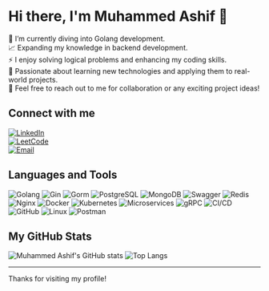 # Hi there, I'm Muhammed Ashif 👋

🌱 I’m currently diving into Golang development.  
📈 Expanding my knowledge in backend development.  
⚡ I enjoy solving logical problems and enhancing my coding skills.  
🚀 Passionate about learning new technologies and applying them to real-world projects.  
💬 Feel free to reach out to me for collaboration or any exciting project ideas!

## Connect with me
[![LinkedIn](https://img.shields.io/badge/LinkedIn-0A66C2?style=for-the-badge&logo=linkedin&logoColor=white)](https://www.linkedin.com/in/muhammed-ashif-a8b225277/)  
[![LeetCode](https://img.shields.io/badge/LeetCode-FFA116?style=for-the-badge&logo=leetcode&logoColor=white)](https://leetcode.com/u/MuhammedAshif/)  
[![Email](https://img.shields.io/badge/Email-D14836?style=for-the-badge&logo=gmail&logoColor=white)](mailto:your-email@example.com)

## Languages and Tools
![Golang](https://img.shields.io/badge/Go-00ADD8?style=for-the-badge&logo=go&logoColor=white)
![Gin](https://img.shields.io/badge/Gin-00ADD8?style=for-the-badge&logo=go&logoColor=white)
![Gorm](https://img.shields.io/badge/Gorm-00ADD8?style=for-the-badge&logo=go&logoColor=white)
![PostgreSQL](https://img.shields.io/badge/PostgreSQL-4169E1?style=for-the-badge&logo=postgresql&logoColor=white)
![MongoDB](https://img.shields.io/badge/MongoDB-47A248?style=for-the-badge&logo=mongodb&logoColor=white)
![Swagger](https://img.shields.io/badge/Swagger-85EA2D?style=for-the-badge&logo=swagger&logoColor=black)
![Redis](https://img.shields.io/badge/Redis-DC382D?style=for-the-badge&logo=redis&logoColor=white)
![Nginx](https://img.shields.io/badge/Nginx-009639?style=for-the-badge&logo=nginx&logoColor=white)
![Docker](https://img.shields.io/badge/Docker-2496ED?style=for-the-badge&logo=docker&logoColor=white)
![Kubernetes](https://img.shields.io/badge/Kubernetes-326CE5?style=for-the-badge&logo=kubernetes&logoColor=white)
![Microservices](https://img.shields.io/badge/Microservices-FF6F00?style=for-the-badge&logo=microservices&logoColor=white)
![gRPC](https://img.shields.io/badge/gRPC-4285F4?style=for-the-badge&logo=google&logoColor=white)
![CI/CD](https://img.shields.io/badge/CI%2FCD-0A0A0A?style=for-the-badge&logo=code%20climate&logoColor=white)
![GitHub](https://img.shields.io/badge/GitHub-181717?style=for-the-badge&logo=github&logoColor=white)
![Linux](https://img.shields.io/badge/Linux-FCC624?style=for-the-badge&logo=linux&logoColor=black)
![Postman](https://img.shields.io/badge/Postman-FF6C37?style=for-the-badge&logo=postman&logoColor=white)

## My GitHub Stats
![Muhammed Ashif's GitHub stats](https://github-readme-stats.vercel.app/api?username=MuhammedAshifVnr&show_icons=true&theme=radical)
![Top Langs](https://github-readme-stats.vercel.app/api/top-langs/?username=MuhammedAshifVnr&layout=compact&theme=radical)

---

Thanks for visiting my profile!
